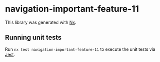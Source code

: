 # navigation-important-feature-11

This library was generated with [Nx](https://nx.dev).

## Running unit tests

Run `nx test navigation-important-feature-11` to execute the unit tests via [Jest](https://jestjs.io).
